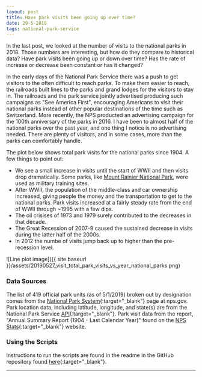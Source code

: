 ```yaml
---
layout: post
title: Have park visits been going up over time?
date: 29-5-2019
tags: national-park-service
---
```


In the last post, we looked at the number of visits to the national parks in 2018. Those numbers are interesting, but how do they compare to historical data? Have park visits been going up or down over time? Has the rate of increase or decrease been constant or has it changed?

In the early days of the National Park Service there was a push to get visitors to the often difficult to reach parks. To make them easier to reach, the railroads built lines to the parks and grand lodges for the visitors to stay in. The railroads and the park service jointly advertised producing such campaigns as "See America First", encouraging Americans to visit their national parks instead of other popular destinations of the time such as Switzerland. More recently, the NPS producted an advertising campaign for the 100th anniversary of the parks in 2016. I have been to almost half of the national parks over the past year, and one thing I notice is no advertising needed. There are plenty of visitors, and in some cases, more than the parks can comfortably handle.

The plot below shows total park visits for the national parks since 1904. A few things to point out:
* We see a small increase in visits until the start of WWII and then visits drop dramatically. Some parks, like [Mount Rainier National Park](https://www.nps.gov/articles/mtrainierwwiitraining.htm), were used as military training sites.
* After WWII, the population of the middle-class and car ownership increased, giving people the money and the transportation to get to the national parks. Park visits increased at a fairly steady rate from the end of WWII through ~1995 with a few dips.
* The oil crisises of 1973 and 1979 surely contributed to the decreases in that decade.
* The Great Recession of 2007-9 caused the sustained decrease in visits during the latter half of the 2000s.
* In 2012 the numbe of visits jump back up to higher than the pre-recession level.

![Line plot image]({{ site.baseurl }}/assets/20190527_visit_total_park_visits_vs_year_national_parks.png)

### Data Sources
The list of 419 official park units (as of 5/1/2019) broken out by designation comes from the [National Park System](https://www.nps.gov/aboutus/national-park-system.htm){:target="_blank"} page at nps.gov. Park location data, including latitude, longitude, and state(s) are from the National Park Service [API](https://www.nps.gov/subjects/digital/nps-data-api.htm){:target="_blank"}. Park visit data from the report, "Annual Summary Report (1904 - Last Calendar Year)" found on the [NPS Stats](https://irma.nps.gov/Stats/reports/national){:target="_blank"} website.

### Using the Scripts
Instructions to run the scripts are found in the readme in the GitHub repository found [here](https://github.com/goodmorningdata/nps){:target="_blank"}.

---
